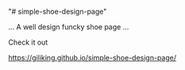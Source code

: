 "# simple-shoe-design-page" 

... A well design funcky shoe page ...

Check it out 

https://giliking.github.io/simple-shoe-design-page/
